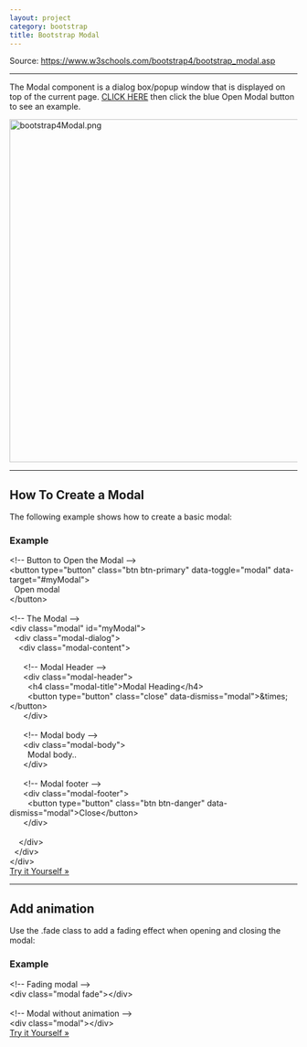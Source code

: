 ```yaml
---
layout: project
category: bootstrap
title: Bootstrap Modal
---
```

<p>Source: <a href="https://www.w3schools.com/bootstrap4/bootstrap_modal.asp">https://www.w3schools.com/bootstrap4/bootstrap_modal.asp</a></p>
<hr>
<p>The Modal component is a dialog box/popup window that is displayed on top of the current page. <a href="https://www.w3schools.com/bootstrap4/bootstrap_modal.asp">CLICK HERE</a> then click the blue Open Modal button to see an example.</p>
<p><img src="/wd/bootstrap/images/bootstrap4Modal.png" alt="bootstrap4Modal.png" width="600" data-api-endpoint="https://hilliard.instructure.com/api/v1/courses/31582/files/11039997" data-api-returntype="File"></p>
<hr>
<h2>How To Create a Modal</h2>
<p>The following example shows how to create a basic modal:</p>
<div class="w3-example">
<h3>Example</h3>
<div class="w3-code notranslate htmlHigh">
<span class="commentcolor">&lt;!-- Button to Open the Modal --&gt;</span><br><span class="tagnamecolor"><span class="tagcolor">&lt;</span>button<span class="attributecolor"><span> </span>type<span class="attributevaluecolor">="button"</span><span> </span>class<span class="attributevaluecolor">="btn btn-primary"</span><span> </span>data-toggle<span class="attributevaluecolor">="modal"</span><span> </span>data-target<span class="attributevaluecolor">="#myModal"</span></span><span class="tagcolor">&gt;</span></span><br>  Open modal<br><span class="tagnamecolor"><span class="tagcolor">&lt;</span>/button<span class="tagcolor">&gt;</span></span><br><br><span class="commentcolor">&lt;!-- The Modal --&gt;</span><br><span class="tagnamecolor"><span class="tagcolor">&lt;</span>div<span class="attributecolor"><span> </span>class<span class="attributevaluecolor">="modal"</span><span> </span>id<span class="attributevaluecolor">="myModal"</span></span><span class="tagcolor">&gt;</span></span><br> <span> </span><span class="tagnamecolor"><span class="tagcolor">&lt;</span>div<span class="attributecolor"><span> </span>class<span class="attributevaluecolor">="modal-dialog"</span></span><span class="tagcolor">&gt;</span></span><br>   <span> </span><span class="tagnamecolor"><span class="tagcolor">&lt;</span>div<span class="attributecolor"><span> </span>class<span class="attributevaluecolor">="modal-content"</span></span><span class="tagcolor">&gt;</span></span><br><br>     <span> </span><span class="commentcolor">&lt;!-- Modal Header --&gt;</span><br>     <span> </span><span class="tagnamecolor"><span class="tagcolor">&lt;</span>div<span class="attributecolor"><span> </span>class<span class="attributevaluecolor">="modal-header"</span></span><span class="tagcolor">&gt;</span></span><br>       <span> </span><span class="tagnamecolor"><span class="tagcolor">&lt;</span>h4<span class="attributecolor"><span> </span>class<span class="attributevaluecolor">="modal-title"</span></span><span class="tagcolor">&gt;</span></span>Modal Heading<span class="tagnamecolor"><span class="tagcolor">&lt;</span>/h4<span class="tagcolor">&gt;</span></span><br>       <span> </span><span class="tagnamecolor"><span class="tagcolor">&lt;</span>button<span class="attributecolor"><span> </span>type<span class="attributevaluecolor">="button"</span><span> </span>class<span class="attributevaluecolor">="close"</span><span> </span>data-dismiss<span class="attributevaluecolor">="modal"</span></span><span class="tagcolor">&gt;</span></span>&amp;times;<span class="tagnamecolor"><span class="tagcolor">&lt;</span>/button<span class="tagcolor">&gt;</span></span><br>     <span> </span><span class="tagnamecolor"><span class="tagcolor">&lt;</span>/div<span class="tagcolor">&gt;</span></span><br><br>     <span> </span><span class="commentcolor">&lt;!-- Modal body --&gt;</span><br>     <span> </span><span class="tagnamecolor"><span class="tagcolor">&lt;</span>div<span class="attributecolor"><span> </span>class<span class="attributevaluecolor">="modal-body"</span></span><span class="tagcolor">&gt;</span></span><br>        Modal body..<br>     <span> </span><span class="tagnamecolor"><span class="tagcolor">&lt;</span>/div<span class="tagcolor">&gt;</span></span><br><br>     <span> </span><span class="commentcolor">&lt;!-- Modal footer --&gt;</span><br>     <span> </span><span class="tagnamecolor"><span class="tagcolor">&lt;</span>div<span class="attributecolor"><span> </span>class<span class="attributevaluecolor">="modal-footer"</span></span><span class="tagcolor">&gt;</span></span><br>       <span> </span><span class="tagnamecolor"><span class="tagcolor">&lt;</span>button<span class="attributecolor"><span> </span>type<span class="attributevaluecolor">="button"</span><span> </span>class<span class="attributevaluecolor">="btn btn-danger"</span><span> </span>data-dismiss<span class="attributevaluecolor">="modal"</span></span><span class="tagcolor">&gt;</span></span>Close<span class="tagnamecolor"><span class="tagcolor">&lt;</span>/button<span class="tagcolor">&gt;</span></span><br>     <span> </span><span class="tagnamecolor"><span class="tagcolor">&lt;</span>/div<span class="tagcolor">&gt;</span></span><br><br>   <span> </span><span class="tagnamecolor"><span class="tagcolor">&lt;</span>/div<span class="tagcolor">&gt;</span></span><br> <span> </span><span class="tagnamecolor"><span class="tagcolor">&lt;</span>/div<span class="tagcolor">&gt;</span></span><br><span class="tagnamecolor"><span class="tagcolor">&lt;</span>/div<span class="tagcolor">&gt;</span></span>
</div>
<a class="w3-btn w3-margin-bottom" href="https://www.w3schools.com/bootstrap4/tryit.asp?filename=trybs_modal&amp;stacked=h" >Try it Yourself »</a>
</div>
<hr>
<h2>Add animation</h2>
<p>Use the<span> </span>.fade<span> </span>class to add a fading effect when opening and closing the modal:</p>
<div class="w3-example">
<h3>Example</h3>
<div class="w3-code notranslate htmlHigh">
<span class="commentcolor">&lt;!-- Fading modal --&gt;</span><br><span class="tagnamecolor"><span class="tagcolor">&lt;</span>div<span class="attributecolor"><span> </span>class<span class="attributevaluecolor">="modal fade"</span></span><span class="tagcolor">&gt;</span></span><span class="tagnamecolor"><span class="tagcolor">&lt;</span>/div<span class="tagcolor">&gt;</span></span><br><br><span class="commentcolor">&lt;!-- Modal without animation --&gt;</span><br><span class="tagnamecolor"><span class="tagcolor">&lt;</span>div<span class="attributecolor"><span> </span>class<span class="attributevaluecolor">="modal"</span></span><span class="tagcolor">&gt;</span></span><span class="tagnamecolor"><span class="tagcolor">&lt;</span>/div<span class="tagcolor">&gt;</span></span>
</div>
<a class="w3-btn w3-margin-bottom" href="https://www.w3schools.com/bootstrap4/tryit.asp?filename=trybs_modal_nofade&amp;stacked=h" >Try it Yourself »</a>
</div>

